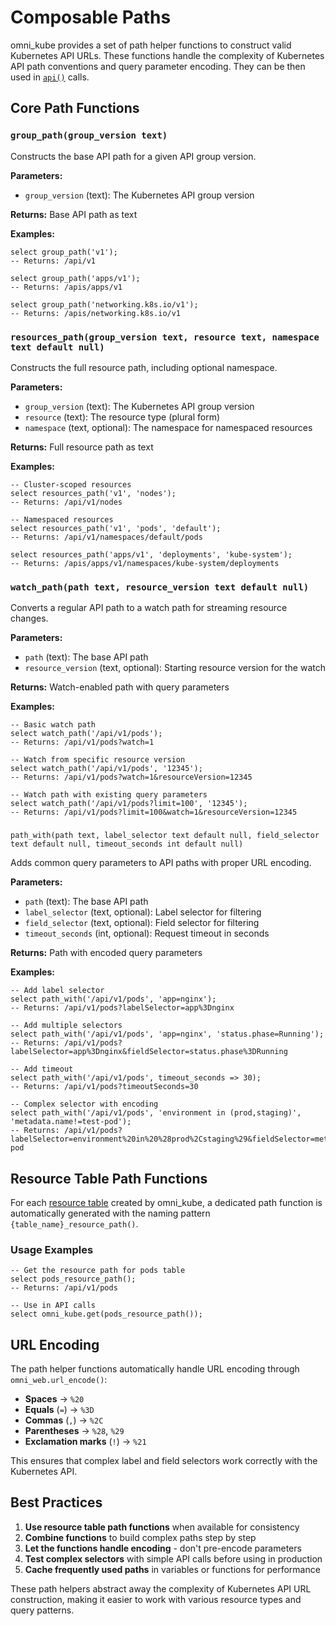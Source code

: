 # Composable Paths

omni_kube provides a set of path helper functions to construct valid Kubernetes API URLs. These functions
handle the complexity of Kubernetes API path conventions and query parameter encoding. They can be then used
in [`api()`](internals_api.md#omni_kubeapi) calls.

## Core Path Functions

### `group_path(group_version text)`

Constructs the base API path for a given API group version.

**Parameters:**

- `group_version` (text): The Kubernetes API group version

**Returns:** Base API path as text

**Examples:**

```postgresql
select group_path('v1');
-- Returns: /api/v1

select group_path('apps/v1');
-- Returns: /apis/apps/v1

select group_path('networking.k8s.io/v1');
-- Returns: /apis/networking.k8s.io/v1
```

### `resources_path(group_version text, resource text, namespace text default null)`

Constructs the full resource path, including optional namespace.

**Parameters:**

- `group_version` (text): The Kubernetes API group version
- `resource` (text): The resource type (plural form)
- `namespace` (text, optional): The namespace for namespaced resources

**Returns:** Full resource path as text

**Examples:**

```postgresql
-- Cluster-scoped resources
select resources_path('v1', 'nodes');
-- Returns: /api/v1/nodes

-- Namespaced resources
select resources_path('v1', 'pods', 'default');
-- Returns: /api/v1/namespaces/default/pods

select resources_path('apps/v1', 'deployments', 'kube-system');
-- Returns: /apis/apps/v1/namespaces/kube-system/deployments
```

### `watch_path(path text, resource_version text default null)`

Converts a regular API path to a watch path for streaming resource changes.

**Parameters:**

- `path` (text): The base API path
- `resource_version` (text, optional): Starting resource version for the watch

**Returns:** Watch-enabled path with query parameters

**Examples:**

```postgresql
-- Basic watch path
select watch_path('/api/v1/pods');
-- Returns: /api/v1/pods?watch=1

-- Watch from specific resource version
select watch_path('/api/v1/pods', '12345');
-- Returns: /api/v1/pods?watch=1&resourceVersion=12345

-- Watch path with existing query parameters
select watch_path('/api/v1/pods?limit=100', '12345');
-- Returns: /api/v1/pods?limit=100&watch=1&resourceVersion=12345
```

###

`path_with(path text, label_selector text default null, field_selector text default null, timeout_seconds int default null)`

Adds common query parameters to API paths with proper URL encoding.

**Parameters:**

- `path` (text): The base API path
- `label_selector` (text, optional): Label selector for filtering
- `field_selector` (text, optional): Field selector for filtering
- `timeout_seconds` (int, optional): Request timeout in seconds

**Returns:** Path with encoded query parameters

**Examples:**

```postgresql
-- Add label selector
select path_with('/api/v1/pods', 'app=nginx');
-- Returns: /api/v1/pods?labelSelector=app%3Dnginx

-- Add multiple selectors
select path_with('/api/v1/pods', 'app=nginx', 'status.phase=Running');
-- Returns: /api/v1/pods?labelSelector=app%3Dnginx&fieldSelector=status.phase%3DRunning

-- Add timeout
select path_with('/api/v1/pods', timeout_seconds => 30);
-- Returns: /api/v1/pods?timeoutSeconds=30

-- Complex selector with encoding
select path_with('/api/v1/pods', 'environment in (prod,staging)', 'metadata.name!=test-pod');
-- Returns: /api/v1/pods?labelSelector=environment%20in%20%28prod%2Cstaging%29&fieldSelector=metadata.name%21%3Dtest-pod
```

## Resource Table Path Functions

For each [resource table](resources.md#resource-tables) created by omni_kube, a dedicated path function is automatically
generated with the naming pattern `{table_name}_resource_path()`.

### Usage Examples

```postgresql
-- Get the resource path for pods table
select pods_resource_path();
-- Returns: /api/v1/pods

-- Use in API calls
select omni_kube.get(pods_resource_path());
```

## URL Encoding

The path helper functions automatically handle URL encoding through `omni_web.url_encode()`:

- **Spaces** → `%20`
- **Equals** (`=`) → `%3D`
- **Commas** (`,`) → `%2C`
- **Parentheses** → `%28`, `%29`
- **Exclamation marks** (`!`) → `%21`

This ensures that complex label and field selectors work correctly with the Kubernetes API.

## Best Practices

1. **Use resource table path functions** when available for consistency
2. **Combine functions** to build complex paths step by step
3. **Let the functions handle encoding** - don't pre-encode parameters
4. **Test complex selectors** with simple API calls before using in production
5. **Cache frequently used paths** in variables or functions for performance

These path helpers abstract away the complexity of Kubernetes API URL construction, making it easier to work with
various resource types and query patterns.
